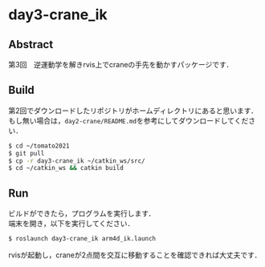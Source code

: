 # day3-crane_ik

## Abstract
第3回　逆運動学を解きrvis上でcraneの手先を動かすパッケージです．

## Build
第2回でダウンロードしたリポジトリがホームディレクトリにあると思います．  
もし無い場合は，`day2-crane/README.md`を参考にしてダウンロードしてください．
```bash
$ cd ~/tomato2021
$ git pull
$ cp -r day3-crane_ik ~/catkin_ws/src/
$ cd ~/catkin_ws && catkin build
```

## Run
ビルドができたら，プログラムを実行します．  
端末を開き，以下を実行してください．
```bash
$ roslaunch day3-crane_ik arm4d_ik.launch
```
rvisが起動し，craneが2点間を交互に移動することを確認できれば大丈夫です．
